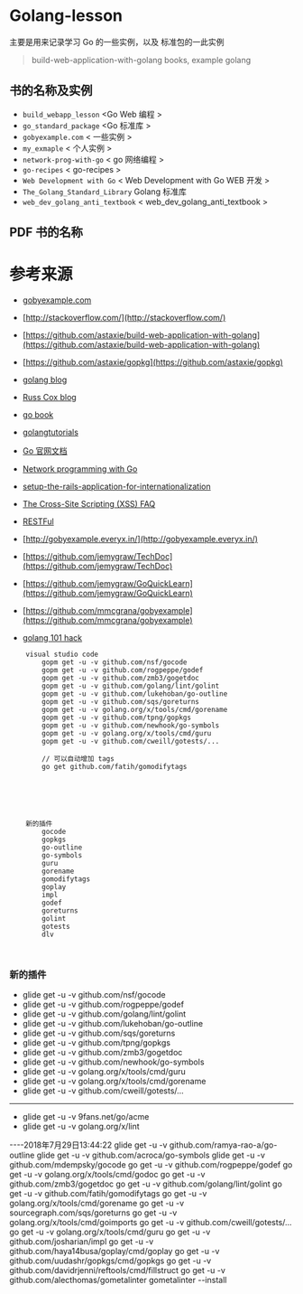 # Golang-lesson

主要是用来记录学习 Go 的一些实例，以及 标准包的一此实例

> build-web-application-with-golang books, example golang

## 书的名称及实例

* `build_webapp_lesson` <Go Web 编程 >
* `go_standard_package` <Go 标准库 >
* `gobyexample.com` < 一些实例 >
* `my_exmaple` < 个人实例 >
* `network-prog-with-go` < go 网络编程 >
* `go-recipes` < go-recipes >
* `Web Development with Go` < Web Development with Go WEB 开发 >
* `The_Golang_Standard_Library` Golang 标准库
* `web_dev_golang_anti_textbook` < web_dev_golang_anti_textbook >

## PDF 书的名称

# 参考来源

* [gobyexample.com](http://gobyexample.com)
* [http://stackoverflow.com/](http://stackoverflow.com/)
* [https://github.com/astaxie/build-web-application-with-golang](https://github.com/astaxie/build-web-application-with-golang)
* [https://github.com/astaxie/gopkg](https://github.com/astaxie/gopkg)
* [golang blog](http://blog.golang.org)
* [Russ Cox blog](http://research.swtch.com/)
* [go book](http://go-book.appsp0t.com/)
* [golangtutorials](http://golangtutorials.blogspot.com)
* [Go 官网文档](http://golang.org/doc/)
* [Network programming with Go](http://jan.newmarch.name/go/)
* [setup-the-rails-application-for-internationalization](http://guides.rubyonrails.org/i18n.html#setup-the-rails-application-for-internationalization)
* [The Cross-Site Scripting (XSS) FAQ](http://www.cgisecurity.com/xss-faq.html)
* [RESTFul](http://www.ruanyifeng.com/blog/2011/09/restful.html)
* [http://gobyexample.everyx.in/](http://gobyexample.everyx.in/)
* [https://github.com/jemygraw/TechDoc](https://github.com/jemygraw/TechDoc)
* [https://github.com/jemygraw/GoQuickLearn](https://github.com/jemygraw/GoQuickLearn)
* [https://github.com/mmcgrana/gobyexample](https://github.com/mmcgrana/gobyexample)

* [golang 101 hack](https://nanxiao.gitbooks.io/golang-101-hacks/)

```
    visual studio code
        gopm get -u -v github.com/nsf/gocode
        gopm get -u -v github.com/rogpeppe/godef
        gopm get -u -v github.com/zmb3/gogetdoc
        gopm get -u -v github.com/golang/lint/golint
        gopm get -u -v github.com/lukehoban/go-outline
        gopm get -u -v github.com/sqs/goreturns
        gopm get -u -v golang.org/x/tools/cmd/gorename
        gopm get -u -v github.com/tpng/gopkgs
        gopm get -u -v github.com/newhook/go-symbols
        gopm get -u -v golang.org/x/tools/cmd/guru
        gopm get -u -v github.com/cweill/gotests/...

        // 可以自动增加 tags
        go get github.com/fatih/gomodifytags






    新的插件
        gocode
        gopkgs
        go-outline
        go-symbols
        guru
        gorename
        gomodifytags
        goplay
        impl
        godef
        goreturns
        golint
        gotests
        dlv



```

### 新的插件

 
* glide get -u -v github.com/nsf/gocode
* glide get -u -v github.com/rogpeppe/godef
* glide get -u -v github.com/golang/lint/golint
* glide get -u -v github.com/lukehoban/go-outline
* glide get -u -v github.com/sqs/goreturns
* glide get -u -v github.com/tpng/gopkgs
* glide get -u -v github.com/zmb3/gogetdoc
* glide get -u -v github.com/newhook/go-symbols
* glide get -u -v golang.org/x/tools/cmd/guru
* glide get -u -v golang.org/x/tools/cmd/gorename
* glide get -u -v github.com/cweill/gotests/...


---
* glide get -u -v 9fans.net/go/acme
* glide get -u -v golang.org/x/lint




----2018年7月29日13:44:22
glide get -u -v github.com/ramya-rao-a/go-outline
glide get -u -v github.com/acroca/go-symbols
glide get -u -v github.com/mdempsky/gocode
go get -u -v github.com/rogpeppe/godef
go get -u -v golang.org/x/tools/cmd/godoc
go get -u -v github.com/zmb3/gogetdoc
go get -u -v github.com/golang/lint/golint
go get -u -v github.com/fatih/gomodifytags
go get -u -v golang.org/x/tools/cmd/gorename
go get -u -v sourcegraph.com/sqs/goreturns
go get -u -v golang.org/x/tools/cmd/goimports
go get -u -v github.com/cweill/gotests/...
go get -u -v golang.org/x/tools/cmd/guru
go get -u -v github.com/josharian/impl
go get -u -v github.com/haya14busa/goplay/cmd/goplay
go get -u -v github.com/uudashr/gopkgs/cmd/gopkgs
go get -u -v github.com/davidrjenni/reftools/cmd/fillstruct
go get -u -v github.com/alecthomas/gometalinter
gometalinter --install
